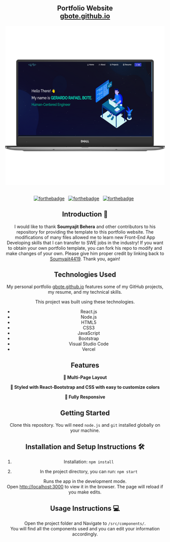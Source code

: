 <h2 align="center">
  Portfolio Website<br/>
  <a href="http://gbote.github.io/" target="_blank">gbote.github.io</a>
</h2>
<div align="center">
  <img alt="Demo" src="./Images/readme-img1.png" />
</div>

<br/>

<center>

[![forthebadge](https://forthebadge.com/images/badges/built-with-love.svg)](https://forthebadge.com) &nbsp;
[![forthebadge](https://forthebadge.com/images/badges/made-with-javascript.svg)](https://forthebadge.com) &nbsp;
[![forthebadge](https://forthebadge.com/images/badges/open-source.svg)](https://forthebadge.com) &nbsp;

## Introduction 👋

I would like to thank **Soumyajit Behera** and other contributors to his repository for providing the template to this portfolio website. The modifications of many files allowed me to learn new Front-End App Developing skills that I can transfer to SWE jobs in the industry! If you want to obtain your own portfolio template, you can fork his repo to modify and make changes of your own. Please give him proper credit by linking back to [Soumyajit4419](https://github.com/soumyajit4419/Portfolio). Thank you, again!

## Technologies Used

My personal portfolio <a href="http://gbote.github.io/" target="_blank">gbote.github.io</a> features some of my GitHub projects, my resume, and my technical skills.<br/>

This project was built using these technologies.

- React.js
- Node.js
- HTML5
- CSS3
- JavaScript
- Bootstrap
- Visual Studio Code
- Vercel

## Features

**📖 Multi-Page Layout**

**🎨 Styled with React-Bootstrap and CSS with easy to customize colors**

**📱 Fully Responsive**

## Getting Started

Clone this repository. You will need `node.js` and `git` installed globally on your machine.

## Installation and Setup Instructions 🛠 

1. Installation: `npm install`

2. In the project directory, you can run: `npm start`

Runs the app in the development mode.\
Open [http://localhost:3000](http://localhost:3000) to view it in the browser.
The page will reload if you make edits.

## Usage Instructions 💻

Open the project folder and Navigate to `/src/components/`. <br/>
You will find all the components used and you can edit your information accordingly.
